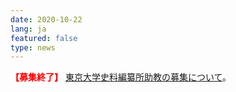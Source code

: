 ```yaml
---
date: 2020-10-22
lang: ja
featured: false
type: news
---
```

<span style="color: red; font-weight: bold;">【募集終了】</span>
<a href="news/2020/koubo_20201022.html" rel="noopener noreferrer" target="_blank">東京大学史料編纂所助教の募集について</a>。
